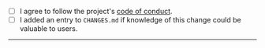- [ ] I agree to follow the project's [code of conduct](../blob/master/CODE_OF_CONDUCT.md).
- [ ] I added an entry to `CHANGES.md` if knowledge of this change could be valuable to users.
---


